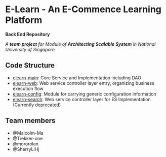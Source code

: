 # E-Learn - An E-Commence Learning Platform

**Back End Repository**

*A **team project** for Module of **Architecting Scalable System** in National University of Singapore*

## Code Structure

- [elearn-main](elearn-main): Core Service and Implementation including DAO
- [elearn-web](elearn-web): Web service controller layer entry, organizing business execution flow
- [elearn-config](elearn-config): Module for carrying generic configuration information
- [elearn-search](elearn-search): Web service controller layer for ES Implementation (Currently deprecated)

## Team members

- @Malcolm-Ma
- @Trekker-one
- @mororolan
- @SherryLiHj
